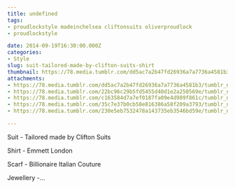 ```yaml
---
title: undefined
tags:
- proudlockstyle madeinchelsea cliftonsuits oliverproudlock
- proudlockstyle

date: 2014-09-19T16:30:00.000Z
categories:
- Style
slug: suit-tailored-made-by-clifton-suits-shirt
thumbnail: https://78.media.tumblr.com/dd5ac7a2b47fd26936a7a7736a4581b3/tumblr_nc5pvjBopD1rhrm24o1_1280.jpg
attachments:
- https://78.media.tumblr.com/dd5ac7a2b47fd26936a7a7736a4581b3/tumblr_nc5pvjBopD1rhrm24o1_1280.jpg
- https://78.media.tumblr.com/22bc96c29b5fd5455d40d1e2a250569e/tumblr_nc5pvjBopD1rhrm24o2_1280.jpg
- https://78.media.tumblr.com/c163584d7a7ef0187fa09e4d989f861c/tumblr_nc5pvjBopD1rhrm24o3_1280.jpg
- https://78.media.tumblr.com/35c7e37b0cb58e816386a58f209a3793/tumblr_nc5pvjBopD1rhrm24o5_1280.jpg
- https://78.media.tumblr.com/230e5eb7532478a143735eb3546bd59e/tumblr_nc5pvjBopD1rhrm24o4_1280.jpg

---
```


Suit - Tailored made by Clifton Suits 

  Shirt - Emmett London 

  Scarf - Billionaire Italian Couture 

  Jewellery -...
